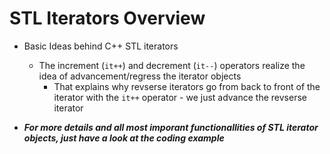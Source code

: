 # STL Iterators Overview
+ Basic Ideas behind C++ STL iterators
	- The increment (`it++`) and decrement (`it--`) operators realize the idea of advancement/regress the iterator objects
		* That explains why revserse iterators go from back to front of the iterator with the `it++` operator - we just advance the revserse iterator

+ ***For more details and all most imporant functionallities of STL iterator objects, just have a look at the coding example***